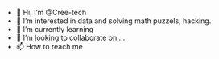 - 👋 Hi, I’m @Cree-tech
- 👀 I’m interested in data and solving math puzzels, hacking.
- 🌱 I’m currently learning 
- 💞️ I’m looking to collaborate on ...
- 📫 How to reach me 

<!---
Cree-tech/Cree-tech is a ✨ special ✨ repository because its `README.md` (this file) appears on your GitHub profile.
You can click the Preview link to take a look at your changes.
--->
